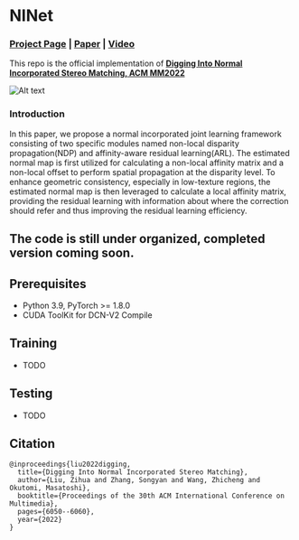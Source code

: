 # NINet
### [Project Page](http://www.ok.sc.e.titech.ac.jp/res/DeepSM/acmmm22.html) | [Paper](https://dl.acm.org/doi/abs/10.1145/3503161.3548312) | [Video](https://www.bilibili.com/video/BV1G8411a7tU/?spm_id_from=333.999.0.0&vd_source=e899c007573da1ac5f71125f2a409eaa)
This repo is the official implementation of **[Digging Into Normal Incorporated Stereo Matching, ACM MM2022](https://dl.acm.org/doi/abs/10.1145/3503161.3548312)**  

![Alt text](http://www.ok.sc.e.titech.ac.jp/res/DeepSM/figure/acmmm22_00.png)


### Introduction
In this paper, we propose a normal incorporated joint learning framework consisting of two specific modules named non-local disparity propagation(NDP) and affinity-aware residual learning(ARL). The estimated normal map is first utilized for calculating a non-local affinity matrix and a non-local offset to perform spatial propagation at the disparity level. To enhance geometric consistency, especially in low-texture regions, the estimated normal map is then leveraged to calculate a local affinity matrix, providing the residual learning with information about where the correction should refer and thus improving the residual learning efficiency.

## The code is still under organized, completed version coming soon.
## Prerequisites
- Python 3.9, PyTorch >= 1.8.0
- CUDA ToolKit for DCN-V2 Compile

## Training
- TODO


## Testing
 - TODO
## Citation

```
@inproceedings{liu2022digging,
  title={Digging Into Normal Incorporated Stereo Matching},
  author={Liu, Zihua and Zhang, Songyan and Wang, Zhicheng and Okutomi, Masatoshi},
  booktitle={Proceedings of the 30th ACM International Conference on Multimedia},
  pages={6050--6060},
  year={2022}
}
```


